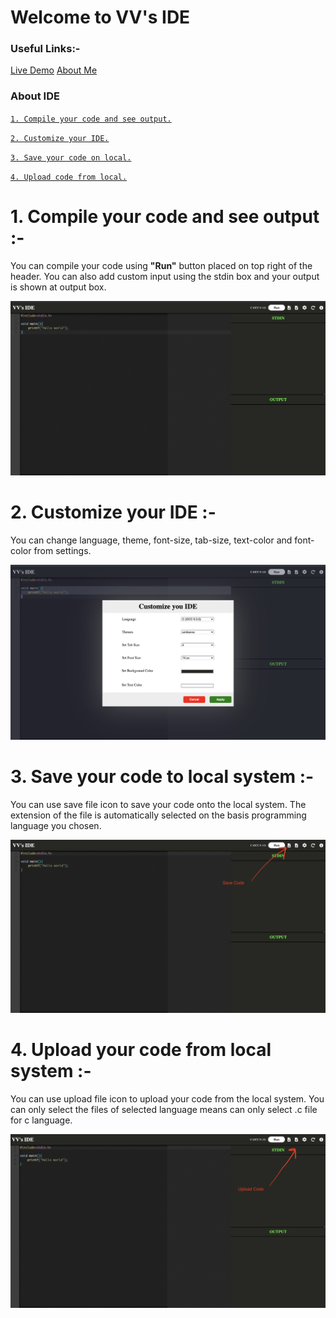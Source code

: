 # **Welcome to VV's IDE**

### Useful Links:-
[Live Demo](http://oswalgopal.github.io/ide)
[About Me](http://oswalgopal.github.io)

### About IDE
<a href="#feature1">`1. Compile your code and see output.`</a>

<a href="#feature2">`2. Customize your IDE.`</a>

<a href="#feature3">`3. Save your code on local.`</a>

<a href="#feature4">`4. Upload code from local.`</a>

<div id="feature1">

# 1. Compile your code and see output :-
You can compile your code using **"Run"** button placed on top right of the header. You can also add custom input using the stdin box and your output is shown at output box.

<img src="./img/IDE.png" />
</div>

<div id="feature2">

# 2. Customize your IDE :-
You can change language, theme, font-size, tab-size, text-color and font-color from settings.
</div>

<img src="./img/Settings.png" />

<div id="feature3">

# 3. Save your code to local system :-
You can use save file icon to save your code onto the local system. The extension of the file is automatically selected on the basis programming language you chosen.
</div>
<img src="./img/Download.png" />
<div id="feature4">

# 4. Upload your code from local system :-
You can use upload file icon to upload your code from the local system. You can only select the files of selected language means can only select .c file for c language.
</div>

<img src="./img/Upload.png" />



